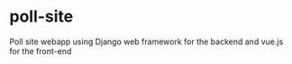 # poll-site
Poll site webapp using Django web framework for the backend and vue.js for the front-end
